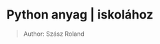 # Python anyag | iskolához
>Author: Szász Roland
<!-- 
## ![SMTH]()
Just paste a link here of a photo do you like! 
-->


